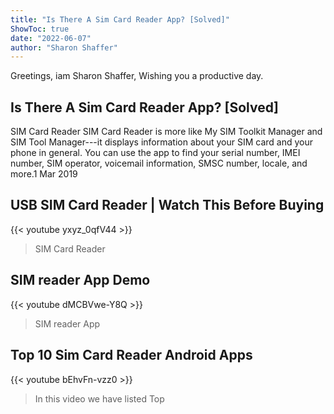 ```yaml
---
title: "Is There A Sim Card Reader App? [Solved]"
ShowToc: true 
date: "2022-06-07"
author: "Sharon Shaffer" 
---
```


Greetings, iam Sharon Shaffer, Wishing you a productive day.
## Is There A Sim Card Reader App? [Solved]
SIM Card Reader SIM Card Reader is more like My SIM Toolkit Manager and SIM Tool Manager---it displays information about your SIM card and your phone in general. You can use the app to find your serial number, IMEI number, SIM operator, voicemail information, SMSC number, locale, and more.1 Mar 2019

## USB SIM Card Reader | Watch This Before Buying
{{< youtube yxyz_0qfV44 >}}
>SIM Card Reader

## SIM reader App Demo
{{< youtube dMCBVwe-Y8Q >}}
>SIM reader App

## Top 10 Sim Card Reader Android Apps
{{< youtube bEhvFn-vzz0 >}}
>In this video we have listed Top 

